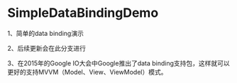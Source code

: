 # SimpleDataBindingDemo
1、简单的data binding演示   

2、后续更新会在此分支进行  

3、在2015年的Google IO大会中Google推出了data binding支持包，这样就可以更好的支持MVVM（Model、View、ViewModel）模式。
